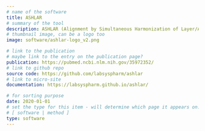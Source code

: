 ```yaml
---
# name of the software
title: ASHLAR
# summary of the tool
description: ASHLAR (Alignment by Simultaneous Harmonization of Layer/Adjacency Registration) is Python tool for image registration and stitching that is more rapid and accurate than existing methods in assembling subcellular-resolution, multi-channel images up to several square centimeters in size. ASHLAR uses Bioformats software to read virtually any microscope image files and write the OME-TIFF format files.
# thumbnail image, can be a logo too
image: software/ashlar-logo_v2.png

# link to the publication
# maybe link to the entry on the publication page?
publication: https://pubmed.ncbi.nlm.nih.gov/35972352/
# link to github repo
source code: https://github.com/labsyspharm/ashlar
# link to micro-site
documentation: https://labsyspharm.github.io/ashlar/

# for sorting purpose
date: 2020-01-01
# set the type for this item - will determine which page it appears on:
# [ software | method ]
type: software
---
```


